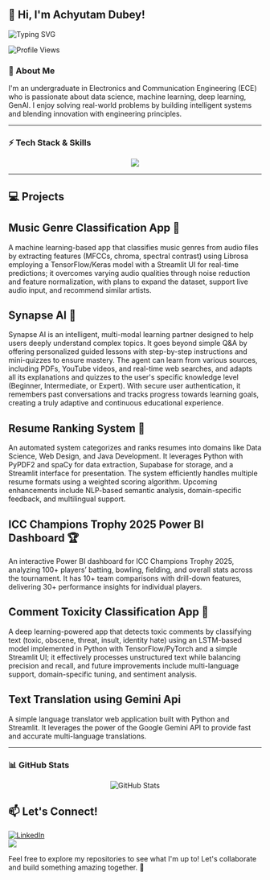 ## 👋 Hi, I'm Achyutam Dubey!

![Typing SVG](https://readme-typing-svg.herokuapp.com?font=Fira+Code&size=22&pause=1000&color=36BCF7&width=435&lines=AI%2FML+Enthusiast;Deep+Learning+Explorer)

![Profile Views](https://komarev.com/ghpvc/?username=ACHYUTAM2004&color=blue)

### 🚀 About Me
I'm an undergraduate in Electronics and Communication Engineering (ECE) who is passionate about data science, machine learning, deep learning, GenAI. I enjoy solving real-world problems by building intelligent systems and blending innovation with engineering principles.

---

### ⚡ Tech Stack & Skills
<p align="center">
  <img src="https://skillicons.dev/icons?i=python,tensorflow,pytorch,keras,streamlit,firebase,git,github,mysql,supabase,gemini" />
</p>

---

## 💻 Projects

## Music Genre Classification App 🎵
A machine learning-based app that classifies music genres from audio files by extracting features (MFCCs, chroma, spectral contrast) using Librosa employing a TensorFlow/Keras model with a Streamlit UI for real-time predictions; it overcomes varying audio qualities through noise reduction and feature normalization, with plans to expand the dataset, support live audio input, and recommend similar artists.

## Synapse AI 🧠
Synapse AI is an intelligent, multi-modal learning partner designed to help users deeply understand complex topics. It goes beyond simple Q&A by offering personalized guided lessons with step-by-step instructions and mini-quizzes to ensure mastery. The agent can learn from various sources, including PDFs, YouTube videos, and real-time web searches, and adapts all its explanations and quizzes to the user's specific knowledge level (Beginner, Intermediate, or Expert). With secure user authentication, it remembers past conversations and tracks progress towards learning goals, creating a truly adaptive and continuous educational experience.

## Resume Ranking System 📄
An automated system categorizes and ranks resumes into domains like Data Science, Web Design, and Java Development. It leverages Python with PyPDF2 and spaCy for data extraction, Supabase for storage, and a Streamlit interface for presentation. The system efficiently handles multiple resume formats using a weighted scoring algorithm. Upcoming enhancements include NLP-based semantic analysis, domain-specific feedback, and multilingual support.

## ICC Champions Trophy 2025 Power BI Dashboard 🏆
An interactive Power BI dashboard for ICC Champions Trophy 2025, analyzing 100+ players’ batting, bowling, fielding, and overall stats across the tournament. It has 10+ team comparisons with drill-down features, delivering 30+ performance insights for individual players.

## Comment Toxicity Classification App 💬
A deep learning-powered app that detects toxic comments by classifying text (toxic, obscene, threat, insult, identity hate) using an LSTM-based model implemented in Python with TensorFlow/PyTorch and a simple Streamlit UI; it effectively processes unstructured text while balancing precision and recall, and future improvements include multi-language support, domain-specific tuning, and sentiment analysis.

## Text Translation using Gemini Api 
A simple language translator web application built with Python and Streamlit. It leverages the power of the Google Gemini API to provide fast and accurate multi-language translations.

---
### 📊 GitHub Stats
<p align="center">
  <img src="https://github-readme-stats.vercel.app/api?username=ACHYUTAM2004&show_icons=true&theme=radical" alt="GitHub Stats" />
</p>


## 📫 Let's Connect!
[![LinkedIn](https://img.shields.io/badge/LinkedIn-blue?style=for-the-badge&logo=linkedin)](https://www.linkedin.com/in/achyutam-dubey-80957b260/)  
<a href="mailto:dubeyachyutam.2004@gmail.com"><img src="https://img.shields.io/badge/Email-D14836?style=for-the-badge&logo=gmail&logoColor=white"></a>


  
Feel free to explore my repositories to see what I'm up to! Let's collaborate and build something amazing together. 🚀

